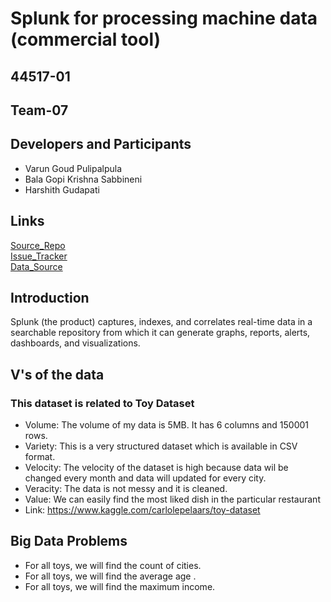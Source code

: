 # Splunk for processing machine data (commercial tool)
## 44517-01
## Team-07
## Developers and Participants
- Varun Goud Pulipalpula<br/>
- Bala Gopi Krishna Sabbineni<br/>
- Harshith Gudapati
## Links
[Source_Repo](https://varungoud2930.github.io/Splunk/)<br/>
[Issue_Tracker](https://github.com/varungoud2930/Splunk/issues)<br/>
[Data_Source](https://www.kaggle.com/carlolepelaars/toy-dataset)
## Introduction
Splunk (the product) captures, indexes, and correlates real-time data in a searchable repository from which it can generate graphs, reports, alerts, dashboards, and visualizations.
## V's of the data
### This dataset is related to Toy Dataset
- Volume: The volume of my data is 5MB. It has 6 columns and 150001 rows. <br/>
- Variety: This is a very structured dataset which is available in CSV format. <br/>
- Velocity: The velocity of the dataset is high because data wil be changed every month and data will updated for every city. <br/>
- Veracity: The data is not messy and it is cleaned.<br/>
- Value: We can easily find the most liked dish in the particular restaurant<br/>
- Link: https://www.kaggle.com/carlolepelaars/toy-dataset
## Big Data Problems
- For all toys, we will find the count of cities.<br/>
- For all toys, we will find the average age .<br/>
- For all toys, we will find the maximum income.





